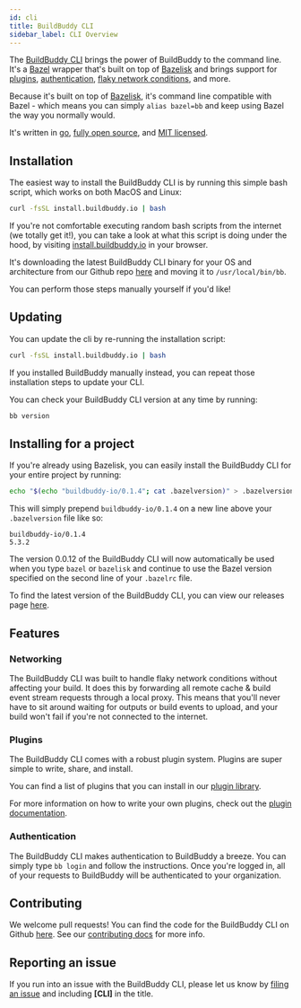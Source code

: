 ```yaml
---
id: cli
title: BuildBuddy CLI
sidebar_label: CLI Overview
---
```


The [BuildBuddy CLI](/cli) brings the power of BuildBuddy to the command line. It's a [Bazel](https://bazel.build/) wrapper that's built on top of [Bazelisk](https://github.com/bazelbuild/bazelisk) and brings support for [plugins](#plugins), [authentication](#authentication), [flaky network conditions](#networking), and more.

Because it's built on top of [Bazelisk](https://github.com/bazelbuild/bazelisk), it's command line compatible with Bazel - which means you can simply `alias bazel=bb` and keep using Bazel the way you normally would.

It's written in [go](https://go.dev/), [fully open source](https://github.com/buildbuddy-io/buildbuddy/tree/master/cli), and [MIT licensed](https://opensource.org/licenses/MIT).

## Installation

The easiest way to install the BuildBuddy CLI is by running this simple bash script, which works on both MacOS and Linux:

```bash
curl -fsSL install.buildbuddy.io | bash
```

If you're not comfortable executing random bash scripts from the internet (we totally get it!), you can take a look at what this script is doing under the hood, by visiting [install.buildbuddy.io](https://install.buildbuddy.io) in your browser.

It's downloading the latest BuildBuddy CLI binary for your OS and architecture from our Github repo [here](https://github.com/buildbuddy-io/bazel/releases) and moving it to `/usr/local/bin/bb`.

You can perform those steps manually yourself if you'd like!

## Updating

You can update the cli by re-running the installation script:

```bash
curl -fsSL install.buildbuddy.io | bash
```

If you installed BuildBuddy manually instead, you can repeat those installation steps to update your CLI.

You can check your BuildBuddy CLI version at any time by running:

```bash
bb version
```

## Installing for a project

If you're already using Bazelisk, you can easily install the BuildBuddy CLI for your entire project by running:

```bash
echo "$(echo "buildbuddy-io/0.1.4"; cat .bazelversion)" > .bazelversion
```

This will simply prepend `buildbuddy-io/0.1.4` on a new line above your `.bazelversion` file like so:

```title=".bazelversion"
buildbuddy-io/0.1.4
5.3.2
```

The version 0.0.12 of the BuildBuddy CLI will now automatically be used when you type `bazel` or `bazelisk` and continue to use the Bazel version specified on the second line of your `.bazelrc` file.

To find the latest version of the BuildBuddy CLI, you can view our releases page [here](https://github.com/buildbuddy-io/bazel/releases).

## Features

### Networking

The BuildBuddy CLI was built to handle flaky network conditions without affecting your build. It does this by forwarding all remote cache & build event stream requests through a local proxy. This means that you'll never have to sit around waiting for outputs or build events to upload, and your build won't fail if you're not connected to the internet.

### Plugins

The BuildBuddy CLI comes with a robust plugin system. Plugins are super simple to write, share, and install.

You can find a list of plugins that you can install in our [plugin library](/plugins).

For more information on how to write your own plugins, check out the [plugin documentation](/docs/cli-plugins).

### Authentication

The BuildBuddy CLI makes authentication to BuildBuddy a breeze. You can simply type `bb login` and follow the instructions. Once you're logged in, all of your requests to BuildBuddy will be authenticated to your organization.

## Contributing

We welcome pull requests! You can find the code for the BuildBuddy CLI on Github [here](https://github.com/buildbuddy-io/buildbuddy/tree/master/cli). See our [contributing docs](https://www.buildbuddy.io/docs/contributing) for more info.

## Reporting an issue

If you run into an issue with the BuildBuddy CLI, please let us know by [filing an issue](https://github.com/buildbuddy-io/buildbuddy/issues/new) and including **[CLI]** in the title.
